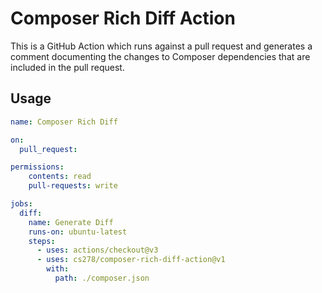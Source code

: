 Composer Rich Diff Action
=========================

This is a GitHub Action which runs against a pull request and generates a comment
documenting the changes to Composer dependencies that are included in the pull
request.

Usage
-----

```yaml
name: Composer Rich Diff

on:
  pull_request:

permissions:
    contents: read
    pull-requests: write

jobs:
  diff:
    name: Generate Diff
    runs-on: ubuntu-latest
    steps:
      - uses: actions/checkout@v3
      - uses: cs278/composer-rich-diff-action@v1
        with:
          path: ./composer.json
```
